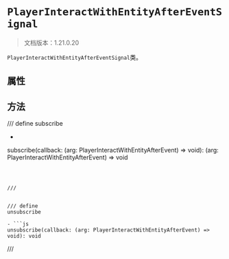 # `PlayerInteractWithEntityAfterEventSignal`

> 文档版本：1.21.0.20

`PlayerInteractWithEntityAfterEventSignal`类。

## 属性

## 方法

/// define
subscribe

- ```js
subscribe(callback: (arg: PlayerInteractWithEntityAfterEvent) => void): (arg: PlayerInteractWithEntityAfterEvent) => void
```



///


/// define
unsubscribe

- ```js
unsubscribe(callback: (arg: PlayerInteractWithEntityAfterEvent) => void): void
```



///

